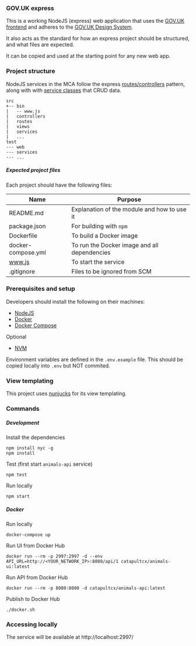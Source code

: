 ### GOV.UK express

This is a working NodeJS (express) web application that uses the [GOV.UK frontend](https://github.com/alphagov/govuk-frontend)
and adheres to the [GOV.UK Design System](https://design-system.service.gov.uk).

It also acts as the standard for how an express project should be structured, and what files are expected.  

It can be copied and used at the starting point for any new web app.

### Project structure

NodeJS services in the MCA follow the express [routes/controllers](https://developer.mozilla.org/en-US/docs/Learn/Server-side/Express_Nodejs/routes)
pattern, along with with [service classes](https://developer.mozilla.org/en-US/docs/Web/JavaScript/Reference/Classes) that CRUD data.

    src
    +-- bin
    |   -- www.js
    |   controllers    
    |   routes    
    |   views
    |   services
    |   ...    
    test
    --- web
    --- services
    --- ...


##### Expected project files

Each project should have the following files:

Name                        | Purpose
----------------------------|-----------------------------------------------
README.md                   | Explanation of the module and how to use it
package.json                | For building with `npm`
Dockerfile                  | To build a Docker image
docker-compose.yml          | To run the Docker image and all dependencies
www.js                         | To start the service
.gitignore                  | Files to be ignored from SCM

### Prerequisites and setup

Developers should install the following on their machines:

* [NodeJS](https://nodejs.org/en/download)
* [Docker](https://docs.docker.com/install)
* [Docker Compose](https://docs.docker.com/compose/install/)

Optional

* [NVM](https://github.com/nvm-sh/nvm)

Environment variables are defined in the `.env.example` file. This should be copied locally into
`.env` but NOT commited.

### View templating

This project uses [nunjucks](https://mozilla.github.io/nunjucks/) for its view templating.  

### Commands

##### Development        

Install the dependencies

    npm install nyc -g
    npm install

Test (first start `animals-api` service)

    npm test

Run locally

    npm start

##### Docker  

Run locally

    docker-compose up

Run UI from Docker Hub

    docker run --rm -p 2997:2997 -d --env API_URL=http://<YOUR_NETWORK_IP>:8080/api/1 catapultcx/animals-ui:latest

Run API from Docker Hub

    docker run --rm -p 8080:8080 -d catapultcx/animals-api:latest

Publish to Docker Hub

    ./docker.sh

### Accessing locally

The service will be available at http://localhost:2997/
